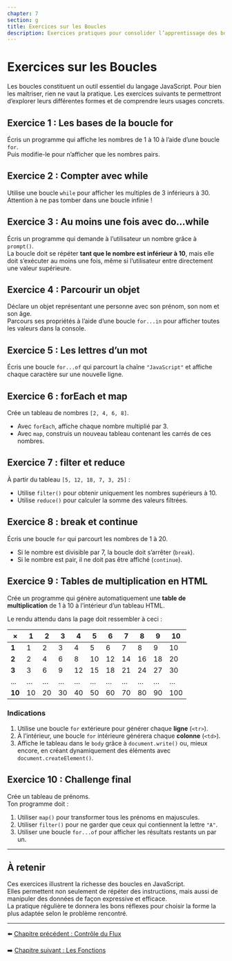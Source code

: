 ```yaml
---
chapter: 7
section: g
title: Exercices sur les Boucles
description: Exercices pratiques pour consolider l’apprentissage des boucles en JavaScript. Ils couvrent les boucles for, while, do...while, for...in, for...of, ainsi que les méthodes modernes d’itération et le contrôle du flux.
---
```


# Exercices sur les Boucles

Les boucles constituent un outil essentiel du langage JavaScript. Pour bien les maîtriser, rien ne vaut la pratique. Les exercices suivants te permettront d’explorer leurs différentes formes et de comprendre leurs usages concrets.

## Exercice 1 : Les bases de la boucle for

Écris un programme qui affiche les nombres de 1 à 10 à l’aide d’une boucle `for`.  
Puis modifie-le pour n’afficher que les nombres pairs.

## Exercice 2 : Compter avec while

Utilise une boucle `while` pour afficher les multiples de 3 inférieurs à 30.  
Attention à ne pas tomber dans une boucle infinie !

## Exercice 3 : Au moins une fois avec do...while

Écris un programme qui demande à l’utilisateur un nombre grâce à `prompt()`.  
La boucle doit se répéter **tant que le nombre est inférieur à 10**, mais elle doit s’exécuter au moins une fois, même si l’utilisateur entre directement une valeur supérieure.

## Exercice 4 : Parcourir un objet

Déclare un objet représentant une personne avec son prénom, son nom et son âge.  
Parcours ses propriétés à l’aide d’une boucle `for...in` pour afficher toutes les valeurs dans la console.

## Exercice 5 : Les lettres d’un mot

Écris une boucle `for...of` qui parcourt la chaîne `"JavaScript"` et affiche chaque caractère sur une nouvelle ligne.

## Exercice 6 : forEach et map

Crée un tableau de nombres `[2, 4, 6, 8]`.  

- Avec `forEach`, affiche chaque nombre multiplié par 3.  
- Avec `map`, construis un nouveau tableau contenant les carrés de ces nombres.

## Exercice 7 : filter et reduce

À partir du tableau `[5, 12, 18, 7, 3, 25]` :  

- Utilise `filter()` pour obtenir uniquement les nombres supérieurs à 10.  
- Utilise `reduce()` pour calculer la somme des valeurs filtrées.

## Exercice 8 : break et continue

Écris une boucle `for` qui parcourt les nombres de 1 à 20.  

- Si le nombre est divisible par 7, la boucle doit s’arrêter (`break`).  
- Si le nombre est pair, il ne doit pas être affiché (`continue`).

## Exercice 9 : Tables de multiplication en HTML

Crée un programme qui génère automatiquement une **table de multiplication** de 1 à 10 à l’intérieur d’un tableau HTML.

Le rendu attendu dans la page doit ressembler à ceci :

| ×      | 1   | 2   | 3   | 4   | 5   | 6   | 7   | 8   | 9   | 10  |
| ------ | --- | --- | --- | --- | --- | --- | --- | --- | --- | --- |
| **1**  | 1   | 2   | 3   | 4   | 5   | 6   | 7   | 8   | 9   | 10  |
| **2**  | 2   | 4   | 6   | 8   | 10  | 12  | 14  | 16  | 18  | 20  |
| **3**  | 3   | 6   | 9   | 12  | 15  | 18  | 21  | 24  | 27  | 30  |
| ...    | …   | …   | …   | …   | …   | …   | …   | …   | …   | …   |
| **10** | 10  | 20  | 30  | 40  | 50  | 60  | 70  | 80  | 90  | 100 |

### Indications

1. Utilise une boucle `for` extérieure pour générer chaque **ligne** (`<tr>`).  
2. À l’intérieur, une boucle `for` intérieure générera chaque **colonne** (`<td>`).  
3. Affiche le tableau dans le `body` grâce à `document.write()` ou, mieux encore, en créant dynamiquement des éléments avec `document.createElement()`.

## Exercice 10 : Challenge final

Crée un tableau de prénoms.  
Ton programme doit :  

1. Utiliser `map()` pour transformer tous les prénoms en majuscules.  
2. Utiliser `filter()` pour ne garder que ceux qui contiennent la lettre `"A"`.  
3. Utiliser une boucle `for...of` pour afficher les résultats restants un par un.

---

## À retenir

Ces exercices illustrent la richesse des boucles en JavaScript.  
Elles permettent non seulement de répéter des instructions, mais aussi de manipuler des données de façon expressive et efficace.  
La pratique régulière te donnera les bons réflexes pour choisir la forme la plus adaptée selon le problème rencontré.

---

⬅️ [Chapitre précédent : Contrôle du Flux](./f_Controls.md)  

➡️ [Chapitre suivant : Les Fonctions](../08_fonctions/a_Fonctions.md)  
